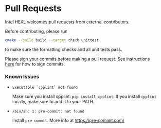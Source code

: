# Pull Requests

Intel HEXL welcomes pull requests from external contributors.

Before contributing, please run
```bash
cmake --build build --target check unittest
```
to make sure the formatting checks and all unit tests pass.

Please sign your commits before making a pull request. See instructions [here](https://docs.github.com/en/github/authenticating-to-github/managing-commit-signature-verification/signing-commits) for how to sign commits.

### Known Issues ###

* ```Executable `cpplint` not found```

  Make sure you install cpplint: ```pip install cpplint```.
  If you install `cpplint` locally, make sure to add it to your PATH.

* ```/bin/sh: 1: pre-commit: not found```

  Install `pre-commit`. More info at https://pre-commit.com/
